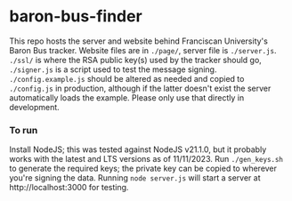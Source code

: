 # baron-bus-finder

This repo hosts the server and website behind Franciscan University's Baron Bus tracker.
Website files are in `./page/`, server file is `./server.js`. `./ssl/` is where the RSA public key(s) used by the tracker should go, `./signer.js` is a script used to test the message signing. `./config.example.js` should be altered as needed and copied to `./config.js` in production, although if the latter doesn't exist the server automatically loads the example. Please only use that directly in development.

### To run
Install NodeJS; this was tested against NodeJS v21.1.0, but it probably works with the latest and LTS versions as of 11/11/2023.
Run `./gen_keys.sh` to generate the required keys; the private key can be copied to wherever you're signing the data. Running `node server.js` will start a server at http://localhost:3000 for testing.
